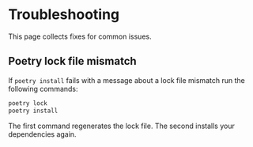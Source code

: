 # Troubleshooting

This page collects fixes for common issues.

## Poetry lock file mismatch

If `poetry install` fails with a message about a lock file mismatch run the
following commands:

```bash
poetry lock
poetry install
```

The first command regenerates the lock file. The second installs your
dependencies again.
